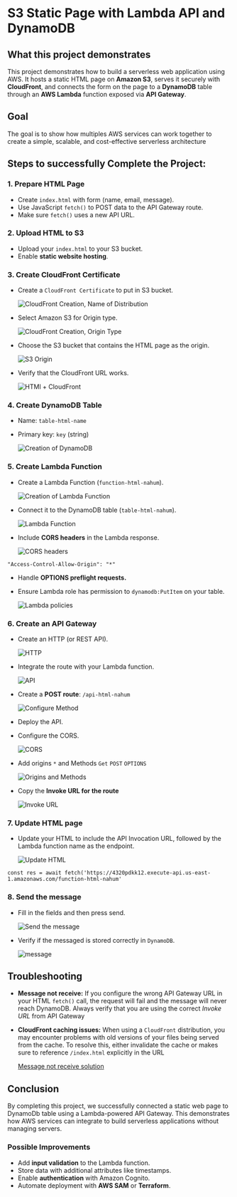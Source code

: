 # S3 Static Page with Lambda API and DynamoDB

## What this project demonstrates
This project demonstrates how to build a serverless web application using AWS. It hosts a static HTML page on **Amazon S3**, serves it securely with **CloudFront**, and connects the form on the page to a **DynamoDB** table through an **AWS Lambda** function exposed via **API Gateway**.


## Goal
The goal is to show how multiples AWS services can work together to create a simple, scalable, and cost-effective serverless architecture

## Steps to successfully Complete the Project:

### 1. Prepare HTML Page
- Create `index.html` with form (name, email, message).
- Use JavaScript `fetch()` to POST data to the API Gateway route.
- Make sure `fetch()` uses a new API URL.

### 2. Upload HTML to S3
- Upload your `index.html` to your S3 bucket.
- Enable **static website hosting**.

### 3. Create CloudFront Certificate
- Create a `CloudFront Certificate` to put in S3 bucket.

    ![CloudFront Creation, Name of Distribution](images/1.PNG)

- Select Amazon S3 for Origin type.

    ![CloudFront Creation, Origin Type](images/2.PNG)

- Choose the S3 bucket that contains the HTML page as the origin.

    ![S3 Origin](images/3.PNG)

- Verify that the CloudFront URL works.

    ![HTMl + CloudFront](images/4.PNG)

### 4. Create DynamoDB Table
- Name: `table-html-name`
- Primary key: `key` (string)

    ![Creation of DynamoDB](images/5.PNG)

### 5. Create Lambda Function
- Create a Lambda Function (`function-html-nahum`).

    ![Creation of Lambda Function](images/6.PNG)

- Connect it to the DynamoDB table (`table-html-nahum`).

    ![Lambda Function](images/7.PNG)

- Include **CORS headers** in the Lambda response.

    ![CORS headers](images/CORS.PNG)

```
"Access-Control-Allow-Origin": "*"
```

- Handle **OPTIONS preflight requests.**
- Ensure Lambda role has permission to `dynamodb:PutItem` on your table.

    ![Lambda policies](images/lambda_policies.PNG)

### 6. Create an API Gateway
- Create an HTTP (or REST API).

    ![HTTP](images/8.PNG)

- Integrate the route with your Lambda function.

    ![API](images/9.PNG)

- Create a **POST route**: 
    `/api-html-nahum`

    ![Configure Method](images/10.PNG)

- Deploy the API.
- Configure the CORS.

    ![CORS](images/11.PNG)

- Add origins `*` and Methods `Get` `POST` `OPTIONS`

    ![Origins and Methods](images/12.PNG)

- Copy the **Invoke URL for the route**

    ![Invoke URL](images/13.PNG)

### 7. Update HTML page

- Update your HTML to include the API Invocation URL, followed by the Lambda function name as the endpoint.

    ![Update HTML](images/14.PNG)

```
const res = await fetch('https://4320pdkk12.execute-api.us-east-1.amazonaws.com/function-html-nahum'
```

### 8. Send the message

- Fill in the fields and then press send.

    ![Send the message](images/15.PNG)
    
- Verify if the messaged is stored correctly in `DynamoDB`.

    ![message](images/16.PNG)

## Troubleshooting

- **Message not receive:**
    If you configure the wrong API Gateway URL in your HTML `fetch()` call, the request will fail and the message will never reach DynamoDB. Always verify that you are using the correct *Invoke URL* from API Gateway

-  **CloudFront caching issues:**
    When using a `CloudFront` distribution, you may encounter problems with old versions of your files being served from the cache. To resolve this, either invalidate the cache or makes sure to reference `/index.html` explicitly in the URL

    [Message not receive solution](images/error.PNG)

## Conclusion
By completing this project, we successfully connected a static web page to DynamoDb table using a Lambda-powered API Gateway. This demonstrates how AWS services can integrate to build serverless applications without managing servers.

### Possible Improvements
- Add **input validation** to the Lambda function.
- Store data with additional attributes like timestamps.
- Enable **authentication** with Amazon Cognito.
- Automate deployment with **AWS SAM** or **Terraform**. 